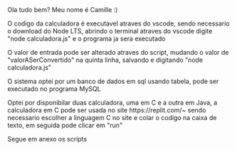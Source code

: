 <!DOCTYPE html>
<html lang-"pt-br">
<head>
<meta charset="UTF-8"/>
<title>Calculadora e Sistema</title>
</head>
<body>
<p1> Ola tudo bem? Meu nome é Camille :)</p1>
<p> O codigo da calculadora é executavel atraves do vscode, sendo necessario o download do Node LTS, abrindo o terminal atraves do vscode digite "node calculadora.js" e o programa ja sera executado</p>
<p> O valor de entrada pode ser alterado atraves do script, mudando o valor de "valorASerConvertido" na quinta linha, salvando e digitando "node calculadora.js"</p>
<p> O sistema optei por um banco de dados em sql usando tabela, pode ser executado no programa MySQL</p>
<p> Optei por disponibilar duas calculadora, uma em C e a outra em Java, a calculadora em C pode ser usada no site https://replit.com/~ sendo necessario escolher a linguagem C no site e colar o codigo na caixa de texto, em seguida pode clicar em "run"</p>
<p> Segue em anexo os scripts </p>
</body>
</html>

